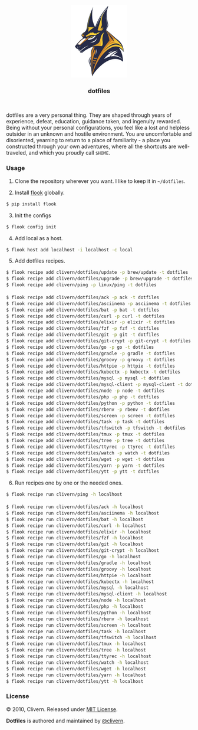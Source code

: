<p align="center">
    <img src="/static/logo.png" width="150" />
    <h3 align="center">dotfiles</h3>
</p>
<br/>

dotfiles are a very personal thing. They are shaped through years of experience, defeat, education, guidance taken, and ingenuity rewarded. Being without your personal configurations, you feel like a lost and helpless outsider in an unknown and hostile environment. You are uncomfortable and disoriented, yearning to return to a place of familiarity - a place you constructed through your own adventures, where all the shortcuts are well-traveled, and which you proudly call `$HOME`.


### Usage

1. Clone the repository wherever you want. I like to keep it in `~/dotfiles`.

2. Install [flook](https://github.com/norwik/flook/) globally.

```zsh
$ pip install flook
```

3. Init the configs

```zsh
$ flook config init
```

4. Add local as a host.

```zsh
$ flook host add localhost -i localhost -c local
```

5. Add dotfiles recipes.

```zsh
$ flook recipe add clivern/dotfiles/update -p brew/update -t dotfiles
$ flook recipe add clivern/dotfiles/upgrade -p brew/upgrade -t dotfiles
$ flook recipe add clivern/ping -p linux/ping -t dotfiles

$ flook recipe add clivern/dotfiles/ack -p ack -t dotfiles
$ flook recipe add clivern/dotfiles/asciinema -p asciinema -t dotfiles
$ flook recipe add clivern/dotfiles/bat -p bat -t dotfiles
$ flook recipe add clivern/dotfiles/curl -p curl -t dotfiles
$ flook recipe add clivern/dotfiles/elixir -p elixir -t dotfiles
$ flook recipe add clivern/dotfiles/fzf -p fzf -t dotfiles
$ flook recipe add clivern/dotfiles/git -p git -t dotfiles
$ flook recipe add clivern/dotfiles/git-crypt -p git-crypt -t dotfiles
$ flook recipe add clivern/dotfiles/go -p go -t dotfiles
$ flook recipe add clivern/dotfiles/gradle -p gradle -t dotfiles
$ flook recipe add clivern/dotfiles/groovy -p groovy -t dotfiles
$ flook recipe add clivern/dotfiles/httpie -p httpie -t dotfiles
$ flook recipe add clivern/dotfiles/kubectx -p kubectx -t dotfiles
$ flook recipe add clivern/dotfiles/mysql -p mysql -t dotfiles
$ flook recipe add clivern/dotfiles/mysql-client -p mysql-client -t dotfiles
$ flook recipe add clivern/dotfiles/node -p node -t dotfiles
$ flook recipe add clivern/dotfiles/php -p php -t dotfiles
$ flook recipe add clivern/dotfiles/python -p python -t dotfiles
$ flook recipe add clivern/dotfiles/rbenv -p rbenv -t dotfiles
$ flook recipe add clivern/dotfiles/screen -p screen -t dotfiles
$ flook recipe add clivern/dotfiles/task -p task -t dotfiles
$ flook recipe add clivern/dotfiles/tfswitch -p tfswitch -t dotfiles
$ flook recipe add clivern/dotfiles/tmux -p tmux -t dotfiles
$ flook recipe add clivern/dotfiles/tree -p tree -t dotfiles
$ flook recipe add clivern/dotfiles/ttyrec -p ttyrec -t dotfiles
$ flook recipe add clivern/dotfiles/watch -p watch -t dotfiles
$ flook recipe add clivern/dotfiles/wget -p wget -t dotfiles
$ flook recipe add clivern/dotfiles/yarn -p yarn -t dotfiles
$ flook recipe add clivern/dotfiles/ytt -p ytt -t dotfiles
```

6. Run recipes one by one or the needed ones.

```zsh
$ flook recipe run clivern/ping -h localhost

$ flook recipe run clivern/dotfiles/ack -h localhost
$ flook recipe run clivern/dotfiles/asciinema -h localhost
$ flook recipe run clivern/dotfiles/bat -h localhost
$ flook recipe run clivern/dotfiles/curl -h localhost
$ flook recipe run clivern/dotfiles/elixir -h localhost
$ flook recipe run clivern/dotfiles/fzf -h localhost
$ flook recipe run clivern/dotfiles/git -h localhost
$ flook recipe run clivern/dotfiles/git-crypt -h localhost
$ flook recipe run clivern/dotfiles/go -h localhost
$ flook recipe run clivern/dotfiles/gradle -h localhost
$ flook recipe run clivern/dotfiles/groovy -h localhost
$ flook recipe run clivern/dotfiles/httpie -h localhost
$ flook recipe run clivern/dotfiles/kubectx -h localhost
$ flook recipe run clivern/dotfiles/mysql -h localhost
$ flook recipe run clivern/dotfiles/mysql-client -h localhost
$ flook recipe run clivern/dotfiles/node -h localhost
$ flook recipe run clivern/dotfiles/php -h localhost
$ flook recipe run clivern/dotfiles/python -h localhost
$ flook recipe run clivern/dotfiles/rbenv -h localhost
$ flook recipe run clivern/dotfiles/screen -h localhost
$ flook recipe run clivern/dotfiles/task -h localhost
$ flook recipe run clivern/dotfiles/tfswitch -h localhost
$ flook recipe run clivern/dotfiles/tmux -h localhost
$ flook recipe run clivern/dotfiles/tree -h localhost
$ flook recipe run clivern/dotfiles/ttyrec -h localhost
$ flook recipe run clivern/dotfiles/watch -h localhost
$ flook recipe run clivern/dotfiles/wget -h localhost
$ flook recipe run clivern/dotfiles/yarn -h localhost
$ flook recipe run clivern/dotfiles/ytt -h localhost
```


### License

© 2010, Clivern. Released under [MIT License](https://opensource.org/licenses/mit-license.php).

**Dotfiles** is authored and maintained by [@clivern](http://github.com/clivern).

